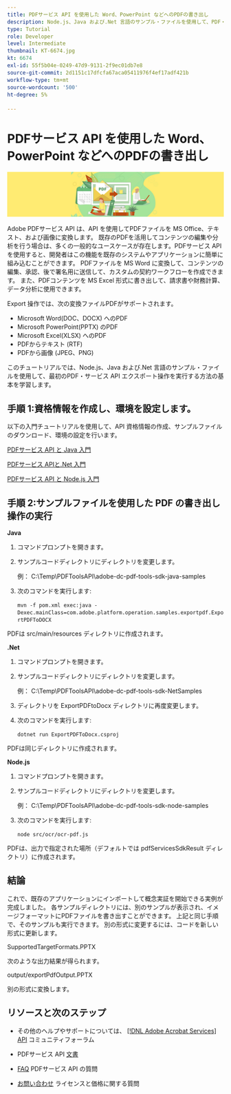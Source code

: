 ```yaml
---
title: PDFサービス API を使用した Word、PowerPoint などへのPDFの書き出し
description: Node.js、Java および.Net 言語のサンプル・ファイルを使用して、PDF・サービス API エクスポート操作を実行する方法を説明します
type: Tutorial
role: Developer
level: Intermediate
thumbnail: KT-6674.jpg
kt: 6674
exl-id: 55f5b04e-0249-47d9-9131-2f9ec01db7e8
source-git-commit: 2d1151c17dfcfa67aca05411976f4ef17adf421b
workflow-type: tm+mt
source-wordcount: '500'
ht-degree: 5%

---
```


# PDFサービス API を使用した Word、PowerPoint などへのPDFの書き出し

![PDFHero 画像の作成](assets/ExportPDF_hero.jpg)

Adobe PDFサービス API は、API を使用してPDFファイルを MS Office、テキスト、および画像に変換します。 既存のPDFを活用してコンテンツの編集や分析を行う場合は、多くの一般的なユースケースが存在します。PDFサービス API を使用すると、開発者はこの機能を既存のシステムやアプリケーションに簡単に組み込むことができます。 PDFファイルを MS Word に変換して、コンテンツの編集、承認、後で署名用に送信して、カスタムの契約ワークフローを作成できます。 また、PDFコンテンツを MS Excel 形式に書き出して、請求書や財務計算、データ分析に使用できます。

Export 操作では、次の変換ファイルPDFがサポートされます。

* Microsoft Word(DOC、DOCX) へのPDF
* Microsoft PowerPoint(PPTX) のPDF
* Microsoft Excel(XLSX) へのPDF
* PDFからテキスト (RTF)
* PDFから画像 (JPEG、PNG)

このチュートリアルでは、Node.js、Java および.Net 言語のサンプル・ファイルを使用して、最初のPDF・サービス API エクスポート操作を実行する方法の基本を学習します。

## 手順 1:資格情報を作成し、環境を設定します。

以下の入門チュートリアルを使用して、API 資格情報の作成、サンプルファイルのダウンロード、環境の設定を行います。

[PDFサービス API と Java 入門](gettingstartedjava.md)

[PDFサービス APIと.Net 入門](gettingstartednet.md)

[PDFサービス API と Node.js 入門](createpdffromhtml.md)

## 手順 2:サンプルファイルを使用した PDF の書き出し操作の実行

**Java**

1. コマンドプロンプトを開きます。

1. サンプルコードディレクトリにディレクトリを変更します。

   例： C:\Temp\PDFToolsAPI\adobe-dc-pdf-tools-sdk-java-samples

1. 次のコマンドを実行します:

   `mvn -f pom.xml exec:java -Dexec.mainClass=com.adobe.platform.operation.samples.exportpdf.ExportPDFToDOCX`

PDFは src/main/resources ディレクトリに作成されます。

**.Net**

1. コマンドプロンプトを開きます。

1. サンプルコードディレクトリにディレクトリを変更します。

   例： C:\Temp\PDFToolsAPI\adobe-dc-pdf-tools-sdk-NetSamples

1. ディレクトリを ExportPDFtoDocx ディレクトリに再度変更します。

1. 次のコマンドを実行します:

   `dotnet run ExportPDFToDocx.csproj`

PDFは同じディレクトリに作成されます。

**Node.js**

1. コマンドプロンプトを開きます。

1. サンプルコードディレクトリにディレクトリを変更します。

   例： C:\Temp\PDFToolsAPI\adobe-dc-pdf-tools-sdk-node-samples

1. 次のコマンドを実行します:

   `node src/ocr/ocr-pdf.js`

PDFは、出力で指定された場所（デフォルトでは pdfServicesSdkResult ディレクトリ）に作成されます。

## 結論

これで、既存のアプリケーションにインポートして概念実証を開始できる実例が完成しました。 各サンプルディレクトリには、別のサンプルが表示され、イメージフォーマットにPDFファイルを書き出すことができます。 上記と同じ手順で、そのサンプルも実行できます。 別の形式に変更するには、コードを新しい形式に更新します。

SupportedTargetFormats.PPTX

次のような出力結果が得られます。

output/exportPdfOutput.PPTX

別の形式に変換します。

## リソースと次のステップ

* その他のヘルプやサポートについては、 [[!DNL Adobe Acrobat Services] API](https://community.adobe.com/t5/document-cloud-sdk/bd-p/Document-Cloud-SDK?page=1&amp;sort=latest_replies&amp;filter=all) コミュニティフォーラム

* PDFサービス API [文書](https://www.adobe.com/go/pdftoolsapi_doc)

* [FAQ](https://community.adobe.com/t5/document-cloud-sdk/faq-for-document-services-pdf-tools-api/m-p/10726197) PDFサービス API の質問

* [お問い合わせ](https://www.adobe.com/go/pdftoolsapi_requestform) ライセンスと価格に関する質問
